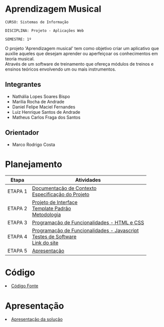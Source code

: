 # Aprendizagem Musical

`CURSO: Sistemas de Informação`

`DISCIPLINA: Projeto - Aplicações Web`

`SEMESTRE: 1º`

O projeto 'Aprendizagem musical' tem como objetivo criar um aplicativo que auxilie aqueles que desejam aprender ou aperfeiçoar os conhecimentos em teoria musical.
<br>
Através de um software de treinamento que ofereça módulos de treinos e ensinos teóricos envolvendo um ou mais instrumentos.

## Integrantes

* Nathália Lopes Soares Bispo
* Marilia Rocha de Andrade
* Daniel Felipe Maciel Fernandes
* Luiz Henrique Santos de Andrade
* Matheus Carlos Fraga dos Santos

## Orientador

* Marco Rodrigo Costa

# Planejamento

| Etapa         | Atividades |
|  :----:   | ----------- |
| ETAPA 1         |[Documentação de Contexto](docs/context.md) <br> [Especificação do Projeto](docs/especification.md) |
| ETAPA 2         |[Projeto de Interface](docs/interface.md) <br> [Template Padrão](docs/template.md) <br> [Metodologia](docs/metodologia.md)|
| ETAPA 3         |[Programação de Funcionalidades - HTML e CSS](docs/development.md) |
| ETAPA 4        |[Programação de Funcionalidades - Javascript](docs/development.md) <br> [Testes de Software ](docs/tests.md) <br> [Link do site ](https://musiciantool.web.app/views/index.html)|
| ETAPA 5         | [Apresentação](presentation/README.md) |

# Código

<li><a href="src/README.md"> Código Fonte</a></li>

# Apresentação

<li><a href="presentation/README.md"> Apresentação da solução</a></li>
